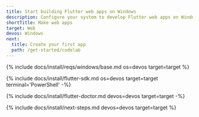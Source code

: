 ```yaml
---
title: Start building Flutter web apps on Windows
description: Configure your system to develop Flutter web apps on Windows.
shortTitle: Make web apps
target: Web
devos: Windows
next:
  title: Create your first app
  path: /get-started/codelab
---
```


{% include docs/install/reqs/windows/base.md os=devos target=target %}

{% include docs/install/flutter-sdk.md os=devos target=target terminal='PowerShell' -%}

{% include docs/install/flutter-doctor.md devos=devos target=target -%}

{% include docs/install/next-steps.md devos=devos target=target %}
